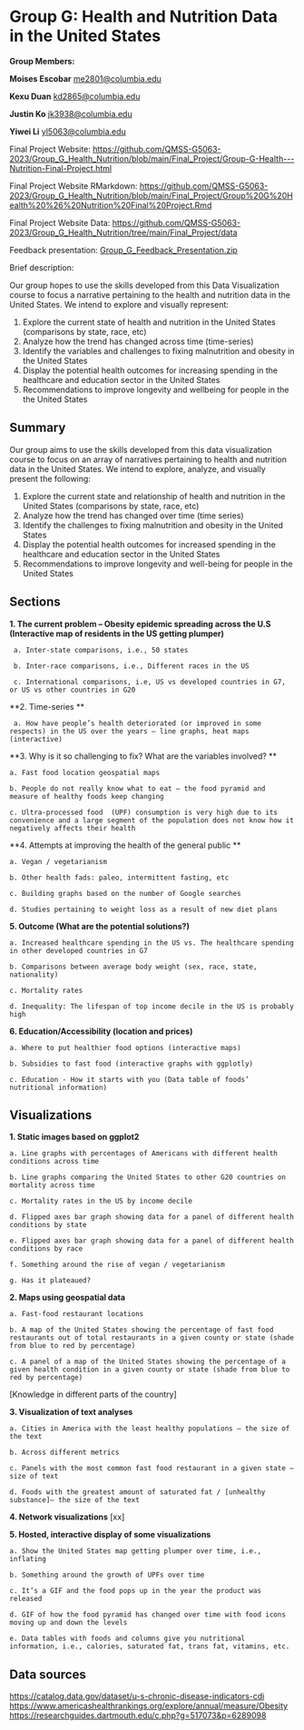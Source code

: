 # Group G: Health and Nutrition Data in the United States


**Group Members:**

**Moises Escobar**
me2801@columbia.edu

**Kexu Duan**
kd2865@columbia.edu

**Justin Ko**
jk3938@columbia.edu


**Yiwei Li**
yl5063@columbia.edu

Final Project Website: https://github.com/QMSS-G5063-2023/Group_G_Health_Nutrition/blob/main/Final_Project/Group-G-Health---Nutrition-Final-Project.html

Final Project Website RMarkdown: https://github.com/QMSS-G5063-2023/Group_G_Health_Nutrition/blob/main/Final_Project/Group%20G%20Health%20%26%20Nutrition%20Final%20Project.Rmd

Final Project Website Data: https://github.com/QMSS-G5063-2023/Group_G_Health_Nutrition/tree/main/Final_Project/data

Feedback presentation: [Group_G_Feedback_Presentation.zip](https://github.com/QMSS-G5063-2023/Group_G_Health_Nutrition/files/11380309/Group_G_Feedback_Presentation.zip)

Brief description:

Our group hopes to use the skills developed from this Data Visualization course to focus a narrative pertaining to the health and nutrition data in the United States. We intend to explore and visually represent: 
1. Explore the current state of health and nutrition in the United States (comparisons by state, race, etc)
2. Analyze how the trend has changed across time (time-series)
3. Identify the variables and challenges to fixing malnutrition and obesity in the United States
4. Display the potential health outcomes for increasing spending in the healthcare and education sector in the United States
5. Recommendations to improve longevity and wellbeing for people in the the United States

## **Summary**
Our group aims to use the skills developed from this data visualization course to focus on an array of narratives pertaining to health and nutrition data in the United States. We intend to explore, analyze, and visually present the following:
1. Explore the current state and relationship of health and nutrition in the United States (comparisons by state, race, etc)
2. Analyze how the trend has changed over time (time series)
3. Identify the challenges to fixing malnutrition and obesity in the United States 
4. Display the potential health outcomes for increased spending in the healthcare and education sector in the United States
5. Recommendations to improve longevity and well-being for people in the United States

## **Sections**
**1. The current problem – Obesity epidemic spreading across the U.S (Interactive map of residents in the US getting plumper)**

     a. Inter-state comparisons, i.e., 50 states

     b. Inter-race comparisons, i.e., Different races in the US
  
     c. International comparisons, i.e, US vs developed countries in G7, or US vs other countries in G20

**2. Time-series **

     a. How have people’s health deteriorated (or improved in some respects) in the US over the years – line graphs, heat maps (interactive)

**3. Why is it so challenging to fix? What are the variables involved? **
    
    a. Fast food location geospatial maps
    
    b. People do not really know what to eat — the food pyramid and measure of healthy foods keep changing
    
    c. Ultra-processed food  (UPF) consumption is very high due to its convenience and a large segment of the population does not know how it negatively affects their health  

**4. Attempts at improving the health of the general public **

    a. Vegan / vegetarianism
   
    b. Other health fads: paleo, intermittent fasting, etc
    
    c. Building graphs based on the number of Google searches
    
    d. Studies pertaining to weight loss as a result of new diet plans 

**5. Outcome (What are the potential solutions?)**
    
    a. Increased healthcare spending in the US vs. The healthcare spending in other developed countries in G7
    
    b. Comparisons between average body weight (sex, race, state, nationality)
    
    c. Mortality rates
    
    d. Inequality: The lifespan of top income decile in the US is probably high

**6. Education/Accessibility (location and prices)**
    
    a. Where to put healthier food options (interactive maps)
   
    b. Subsidies to fast food (interactive graphs with ggplotly) 
     
    c. Education - How it starts with you (Data table of foods’ nutritional information)

## **Visualizations**
**1. Static images based on ggplot2**

    a. Line graphs with percentages of Americans with different health conditions across time

    b. Line graphs comparing the United States to other G20 countries on mortality across time

    c. Mortality rates in the US by income decile

    d. Flipped axes bar graph showing data for a panel of different health conditions by state

    e. Flipped axes bar graph showing data for a panel of different health conditions by race

    f. Something around the rise of vegan / vegetarianism

    g. Has it plateaued?

**2. Maps using geospatial data**

    a. Fast-food restaurant locations

    b. A map of the United States showing the percentage of fast food restaurants out of total restaurants in a given county or state (shade from blue to red by percentage)

    c. A panel of a map of the United States showing the percentage of a given health condition in a given county or state (shade from blue to red by percentage)
[Knowledge in different parts of the country]

**3. Visualization of text analyses**
    
    a. Cities in America with the least healthy populations – the size of the text

    b. Across different metrics

    c. Panels with the most common fast food restaurant in a given state – size of text

    d. Foods with the greatest amount of saturated fat / [unhealthy substance]– the size of the text

**4. Network visualizations**
[xx]

**5. Hosted, interactive display of some visualizations**

    a. Show the United States map getting plumper over time, i.e., inflating

    b. Something around the growth of UPFs over time

    c. It’s a GIF and the food pops up in the year the product was released

    d. GIF of how the food pyramid has changed over time with food icons moving up and down the levels

    e. Data tables with foods and columns give you nutritional information, i.e., calories, saturated fat, trans fat, vitamins, etc.

## **Data sources**
https://catalog.data.gov/dataset/u-s-chronic-disease-indicators-cdi 
https://www.americashealthrankings.org/explore/annual/measure/Obesity 
https://researchguides.dartmouth.edu/c.php?g=517073&p=6289098 
